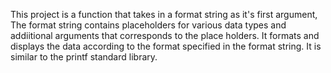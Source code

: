 This project is a function that takes in a format string as it's first argument, The format string contains placeholders for various data types and addiitional arguments that corresponds to the place holders. It formats and displays the data according to the format specified in the format string. It is similar to the printf standard library.
